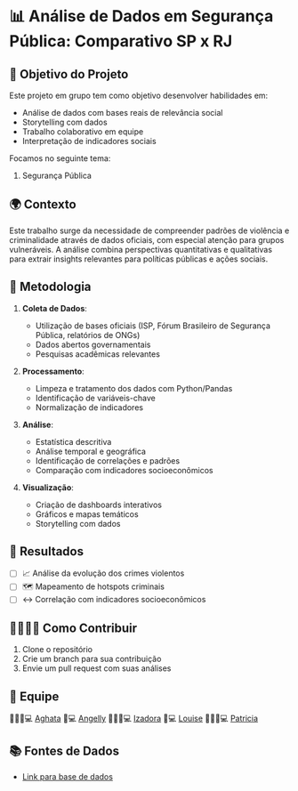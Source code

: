 # 📊 Análise de Dados em Segurança Pública:  Comparativo SP x RJ

## 🎯 Objetivo do Projeto

Este projeto em grupo tem como objetivo desenvolver habilidades em:

- Análise de dados com bases reais de relevância social
- Storytelling com dados
- Trabalho colaborativo em equipe
- Interpretação de indicadores sociais

Focamos no seguinte tema:

1. Segurança Pública

## 🌍 Contexto

Este trabalho surge da necessidade de compreender padrões de violência e criminalidade através de dados oficiais, com especial atenção para grupos vulneráveis. A análise combina perspectivas quantitativas e qualitativas para extrair insights relevantes para políticas públicas e ações sociais.

## 🔧 Metodologia

1. **Coleta de Dados**:

   - Utilização de bases oficiais (ISP, Fórum Brasileiro de Segurança Pública, relatórios de ONGs)
   - Dados abertos governamentais
   - Pesquisas acadêmicas relevantes

2. **Processamento**:

   - Limpeza e tratamento dos dados com Python/Pandas
   - Identificação de variáveis-chave
   - Normalização de indicadores

3. **Análise**:

   - Estatística descritiva
   - Análise temporal e geográfica
   - Identificação de correlações e padrões
   - Comparação com indicadores socioeconômicos

4. **Visualização**:
   - Criação de dashboards interativos
   - Gráficos e mapas temáticos
   - Storytelling com dados

## 📌 Resultados

- [ ] 📈 Análise da evolução dos crimes violentos
- [ ] 🗺️ Mapeamento de hotspots criminais
- [ ] ↔️ Correlação com indicadores socioeconômicos

## 🫱🏾‍🫲🏾 Como Contribuir

1. Clone o repositório
2. Crie um branch para sua contribuição
3. Envie um pull request com suas análises

## 👥 Equipe

👩🏾‍🦱💻 [Aghata](https://github.com/abentto)
👩💻 [Angelly](https://github.com/angell-dev)
👩🏾‍🦱💻 [Izadora](https://github.com/IzaAlves66)
👩💻 [Louise](https://github.com/louiseluli)
👩🏾‍🦱💻 [Patricia](https://github.com/Patittaoliver)

## 📚 Fontes de Dados

- [Link para base de dados](https://www.ibge.gov.br/explica/codigos-dos-municipios.php)
